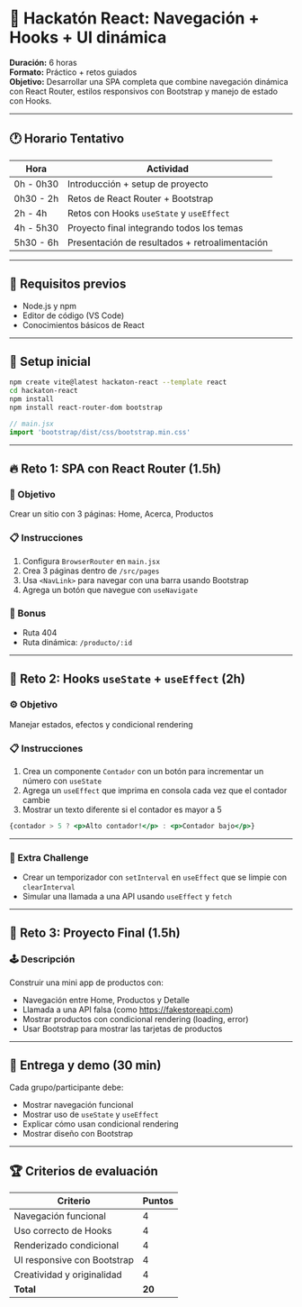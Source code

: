 # 🚀 Hackatón React: Navegación + Hooks + UI dinámica

**Duración:** 6 horas  
**Formato:** Práctico + retos guiados  
**Objetivo:** Desarrollar una SPA completa que combine navegación dinámica con React Router, estilos responsivos con Bootstrap y manejo de estado con Hooks.

---

## 🕐 Horario Tentativo

| Hora      | Actividad                                                    |
|-----------|--------------------------------------------------------------|
| 0h - 0h30 | Introducción + setup de proyecto                             |
| 0h30 - 2h | Retos de React Router + Bootstrap                            |
| 2h - 4h   | Retos con Hooks `useState` y `useEffect`                     |
| 4h - 5h30 | Proyecto final integrando todos los temas                    |
| 5h30 - 6h | Presentación de resultados + retroalimentación               |

---

## 🧰 Requisitos previos

- Node.js y npm
- Editor de código (VS Code)
- Conocimientos básicos de React

---

## 🔧 Setup inicial

```bash
npm create vite@latest hackaton-react --template react
cd hackaton-react
npm install
npm install react-router-dom bootstrap
```

```js
// main.jsx
import 'bootstrap/dist/css/bootstrap.min.css'
```

---

## 🔥 Reto 1: SPA con React Router (1.5h)

### 🎯 Objetivo
Crear un sitio con 3 páginas: Home, Acerca, Productos

### 📋 Instrucciones

1. Configura `BrowserRouter` en `main.jsx`
2. Crea 3 páginas dentro de `/src/pages`
3. Usa `<NavLink>` para navegar con una barra usando Bootstrap
4. Agrega un botón que navegue con `useNavigate`

### 🧪 Bonus

- Ruta 404
- Ruta dinámica: `/producto/:id`

---

## 🎯 Reto 2: Hooks `useState` + `useEffect` (2h)

### ⚙️ Objetivo
Manejar estados, efectos y condicional rendering

### 📋 Instrucciones

1. Crea un componente `Contador` con un botón para incrementar un número con `useState`
2. Agrega un `useEffect` que imprima en consola cada vez que el contador cambie
3. Mostrar un texto diferente si el contador es mayor a 5

```jsx
{contador > 5 ? <p>Alto contador!</p> : <p>Contador bajo</p>}
```

---

### 🧪 Extra Challenge

- Crear un temporizador con `setInterval` en `useEffect` que se limpie con `clearInterval`
- Simular una llamada a una API usando `useEffect` y `fetch`

---

## 🧱 Reto 3: Proyecto Final (1.5h)

### 🕹️ Descripción
Construir una mini app de productos con:

- Navegación entre Home, Productos y Detalle
- Llamada a una API falsa (como https://fakestoreapi.com)
- Mostrar productos con condicional rendering (loading, error)
- Usar Bootstrap para mostrar las tarjetas de productos

---

## 📢 Entrega y demo (30 min)

Cada grupo/participante debe:

- Mostrar navegación funcional
- Mostrar uso de `useState` y `useEffect`
- Explicar cómo usan condicional rendering
- Mostrar diseño con Bootstrap

---

## 🏆 Criterios de evaluación

| Criterio                        | Puntos |
|-------------------------------|--------|
| Navegación funcional           | 4     |
| Uso correcto de Hooks         | 4     |
| Renderizado condicional       |4     |
| UI responsive con Bootstrap   | 4     |
| Creatividad y originalidad    | 4     |
| **Total**                      | **20**|
